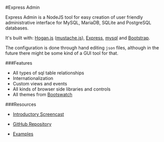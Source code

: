 #Express Admin

Express Admin is a NodeJS tool for easy creation of user friendly administrative interface for MySQL, MariaDB, SQLite and PostgreSQL databases.

It's built with: [Hogan.js][1] ([mustache.js][2]), [Express][3], [mysql][4] and [Bootstrap][5].

The configuration is done through hand editing `json` files, although in the future there might be some kind of a GUI tool for that.


###Features

- All types of sql table relationships
- Internationalization
- Custom views and events
- All kinds of browser side libraries and controls
- All themes from [Bootswatch][6]


###Resources

- [Introductory Screencast][7]
- [GitHub Repository][8]
- [Examples][9]


  [1]: http://twitter.github.io/hogan.js/
  [2]: https://github.com/janl/mustache.js/
  [3]: http://expressjs.com/
  [4]: https://github.com/felixge/node-mysql
  [5]: http://twitter.github.io/bootstrap/
  [6]: http://bootswatch.com/
  [7]: http://www.youtube.com/watch?v=1CdoCB96QNk
  [8]: https://github.com/simov/express-admin
  [9]: https://github.com/simov/express-admin-examples
